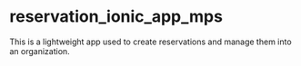 # reservation_ionic_app_mps
This is a lightweight app used to create reservations and manage them into an organization. 
